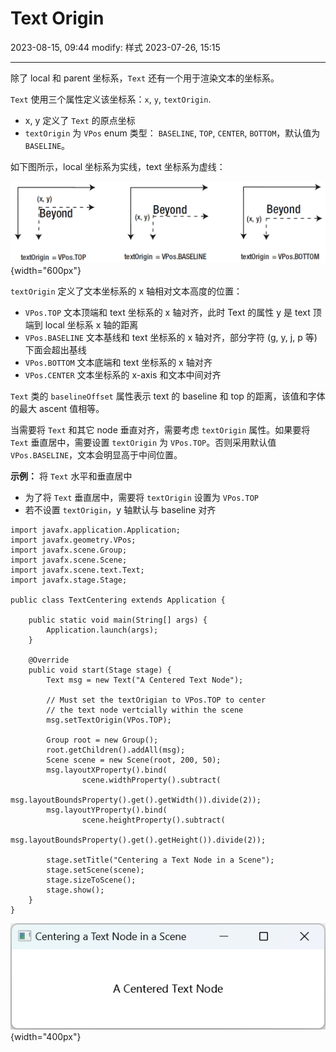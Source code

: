# Text Origin

2023-08-15, 09:44
modify: 样式
2023-07-26, 15:15
****
除了 local 和 parent 坐标系，`Text` 还有一个用于渲染文本的坐标系。

`Text` 使用三个属性定义该坐标系：`x`, `y`, `textOrigin`.

- x, y 定义了 `Text` 的原点坐标
- `textOrigin` 为 `VPos` enum 类型： `BASELINE`, `TOP`, `CENTER`, `BOTTOM`，默认值为 `BASELINE`。

如下图所示，local  坐标系为实线，text 坐标系为虚线：

![](images/Pasted%20image%2020230726150218.png){width="600px"}

`textOrigin` 定义了文本坐标系的 x 轴相对文本高度的位置：

- `VPos.TOP` 文本顶端和 text 坐标系的 x 轴对齐，此时 Text 的属性 y 是 text 顶端到 local 坐标系 x 轴的距离
- `VPos.BASELINE` 文本基线和 text 坐标系的 x 轴对齐，部分字符 (g, y, j, p 等) 下面会超出基线
- `VPos.BOTTOM` 文本底端和 text 坐标系的 x 轴对齐
- `VPos.CENTER` 文本坐标系的 x-axis 和文本中间对齐

`Text` 类的 `baselineOffset` 属性表示 text 的 baseline 和 top 的距离，该值和字体的最大 ascent 值相等。

当需要将 `Text` 和其它 node 垂直对齐，需要考虑 `textOrigin` 属性。如果要将 `Text` 垂直居中，需要设置 `textOrigin` 为 `VPos.TOP`。否则采用默认值 `VPos.BASELINE`，文本会明显高于中间位置。

**示例：** 将 `Text` 水平和垂直居中

- 为了将 `Text` 垂直居中，需要将 `textOrigin` 设置为 `VPos.TOP`
- 若不设置 `textOrigin`，y 轴默认与 baseline 对齐

```java{.line-numbers}
import javafx.application.Application;
import javafx.geometry.VPos;
import javafx.scene.Group;
import javafx.scene.Scene;
import javafx.scene.text.Text;
import javafx.stage.Stage;

public class TextCentering extends Application {

    public static void main(String[] args) {
        Application.launch(args);
    }

    @Override
    public void start(Stage stage) {
        Text msg = new Text("A Centered Text Node");

        // Must set the textOrigian to VPos.TOP to center 
        // the text node vertcially within the scene
        msg.setTextOrigin(VPos.TOP);

        Group root = new Group();
        root.getChildren().addAll(msg);
        Scene scene = new Scene(root, 200, 50);
        msg.layoutXProperty().bind(
                scene.widthProperty().subtract(
                        msg.layoutBoundsProperty().get().getWidth()).divide(2));
        msg.layoutYProperty().bind(
                scene.heightProperty().subtract(
                        msg.layoutBoundsProperty().get().getHeight()).divide(2));

        stage.setTitle("Centering a Text Node in a Scene");
        stage.setScene(scene);
        stage.sizeToScene();
        stage.show();
    }
}
```

![](images/Pasted%20image%2020230726151449.png){width="400px"}

